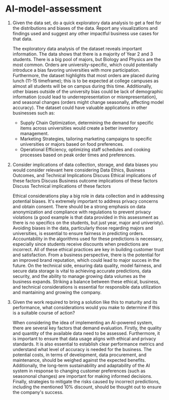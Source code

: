 # AI-model-assessment
1) Given the data set, do a quick exploratory data analysis to get a feel for the distributions and biases of the data.  Report any visualizations and findings used and suggest any other impactful business use cases for that data.
 
   The exploratory data analysis of the dataset reveals important information. The data shows that there is a majority of Year 2 and 3 students. There is a big pool of majors, but Biology and Physics are the most common. Orders are university-specific, which could potentially introduce a bias favoring universities with more participation. Furthermore, the dataset highlights that most orders are placed during lunch (11-15 timeframe); this is to be expected at college campuses as almost all students will be on campus during this time. Additionally, other biases outside of the university bias could be lack of demographic information (could lead to underrepresentation or misrepresentation), and seasonal changes (orders might change seasonally, affecting model accuracy). The dataset could have valuable applications in other businesses such as:
   - Supply Chain Optimization, determining the demand for specific items across universities would create a better inventory management.
   - Marketing Strategies, tailoring marketing campaigns to specific universities or majors based on food preferences.
   - Operational Efficiency, optimizing staff schedules and cooking processes based on peak order times and preferences.

2) Consider implications of data collection, storage, and data biases you would consider relevant here considering Data Ethics, Business Outcomes, and Technical Implications
      Discuss Ethical implications of these factors
      Discuss Business outcome implications of these factors
      Discuss Technical implications of these factors
   
      Ethical considerations play a big role in data collection and in addressing potential biases. It's extremely important to address privacy concerns and obtain consent. There should be a strong emphasis on data anonymization and compliance with regulations to prevent privacy violations (a good example is that data provided in this assessment as there is no specifics on the students, but just year, major and univeristy). Avoiding biases in the data, particularly those regarding majors and universities, is essential to ensure fairness in predicting orders. Accountability in the algorithms used for these predictions is necessary, especially since students receive discounts when predictions are incorrect. All of these ethical practices are key in building customer trust and satisfaction. From a business perspective, there is the potential for an improved brand reputation, which could lead to major succes in the future. On the technical side, ensuring data quality, model fairness, and secure data storage is vital to achieving accurate predictions, data security, and the ability to manage growing data volumes as the business expands.
Striking a balance between these ethical, business, and technical considerations is essential for responsible data utilization and mantaining and growing the company.

3) Given the work required to bring a solution like this to maturity and its performance, what considerations would you make to determine if this is a suitable course of action?
   
   When considering the idea of implementing an AI-powered system, there are several key factors that demand evaluation. Firstly, the quality and quantity of the available data need to be assessed. Furthermore, it is important to ensure that data usage aligns with ethical and privacy standards. It is also essential to establish clear performance metrics and understand what level of accuracy is needed for the business. The potential costs, in terms of development, data procurement, and maintenance, should be weighed against the expected benefits. Additionally, the long-term sustainability and adaptability of the AI system in response to changing customer preferences (such as seasononal changes) are important for making informed decisions. Finally, strategies to mitigate the risks caused by incorrect predictions, including the mentioned 10% discount, should be thought out to ensure the company's success.
   
